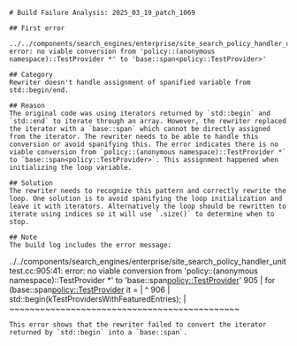 ```
# Build Failure Analysis: 2025_03_19_patch_1069

## First error

../../components/search_engines/enterprise/site_search_policy_handler_unittest.cc:905:41: error: no viable conversion from 'policy::(anonymous namespace)::TestProvider *' to 'base::span<policy::TestProvider>'

## Category
Rewriter doesn't handle assignment of spanified variable from std::begin/end.

## Reason
The original code was using iterators returned by `std::begin` and `std::end` to iterate through an array. However, the rewriter replaced the iterator with a `base::span` which cannot be directly assigned from the iterator. The rewriter needs to be able to handle this conversion or avoid spanifying this. The error indicates there is no viable conversion from `policy::(anonymous namespace)::TestProvider *` to `base::span<policy::TestProvider>`. This assignment happened when initializing the loop variable.

## Solution
The rewriter needs to recognize this pattern and correctly rewrite the loop. One solution is to avoid spanifying the loop initialization and leave it with iterators. Alternatively the loop should be rewritten to iterate using indices so it will use `.size()` to determine when to stop.

## Note
The build log includes the error message:
```
../../components/search_engines/enterprise/site_search_policy_handler_unittest.cc:905:41: error: no viable conversion from 'policy::(anonymous namespace)::TestProvider *' to 'base::span<policy::TestProvider>'
  905 |   for (base::span<policy::TestProvider> it =
      |                                         ^
  906 |            std::begin(kTestProvidersWithFeaturedEntries);
      |            ~~~~~~~~~~~~~~~~~~~~~~~~~~~~~~~~~~~~~~~~~~~~~
```
This error shows that the rewriter failed to convert the iterator returned by `std::begin` into a `base::span`.